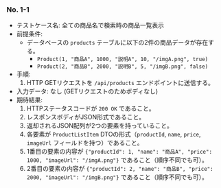 ### No. 1-1

- テストケース名: 全ての商品名で検索時の商品一覧表示
- 前提条件:
  - データベースの `products` テーブルに以下の2件の商品データが存在する。
    - `Product(1, "商品A", 1000, "説明A", 10, "/imgA.png", true)`
    - `Product(2, "商品B", 2000, "説明B", 5, "/imgB.png", false)`
- 手順:
  1. HTTP GETリクエストを `/api/products` エンドポイントに送信する。
- 入力データ: なし (GETリクエストのためボディなし)
- 期待結果:
  1. HTTPステータスコードが `200 OK` であること。
  2. レスポンスボディがJSON形式であること。
  3. 返却されるJSON配列が2つの要素を持っていること。
  4. 各要素が `ProductListItem` DTOの形式（`productId`, `name`, `price`, `imageUrl` フィールドを持つ）であること。
  5. 1番目の要素の内容が `{"productId": 1, "name": "商品A", "price": 1000, "imageUrl": "/imgA.png"}` であること（順序不同でも可）。
  6. 2番目の要素の内容が `{"productId": 2, "name": "商品B", "price": 2000, "imageUrl": "/imgB.png"}` であること（順序不同でも可）。